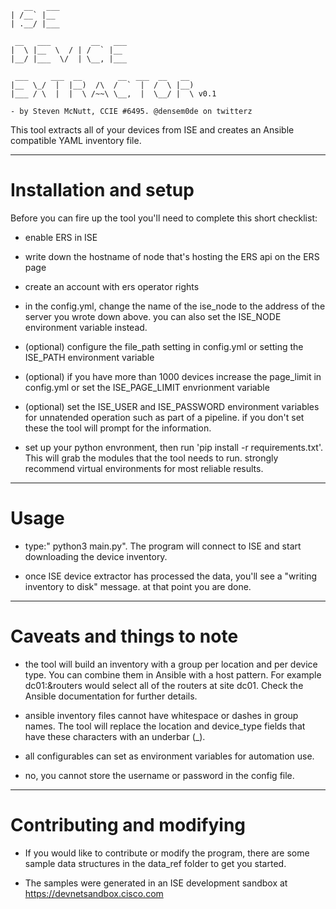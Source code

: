 ```
   __   ___                               
| /__` |__                                
| .__/ |___                               
                                          
 __   ___         __   ___                
|  \ |__  \  / | /  ` |__                 
|__/ |___  \/  | \__, |___                
                                          
 ___     ___  __        __  ___  __   __  
|__  \_/  |  |__)  /\  /  `  |  /  \ |__) 
|___ / \  |  |  \ /~~\ \__,  |  \__/ |  \ v0.1
                                          
- by Steven McNutt, CCIE #6495. @densem0de on twitterz
```

This tool extracts all of your devices from ISE
and creates an Ansible compatible YAML inventory file.


---------------------------------------------------------------------------

# Installation and setup

Before you can fire up the tool you'll need to complete this short checklist:

- enable ERS in ISE

- write down the hostname of node that's hosting the ERS api on the ERS page

- create an account with ers operator rights

- in the config.yml, change the name of the ise_node to the address of the
    server you wrote down above.  you can also set the ISE_NODE environment variable instead.

- (optional) configure the file_path setting in config.yml or setting the ISE_PATH environment variable 

- (optional) if you have more than 1000 devices increase the page_limit in config.yml or set the ISE_PAGE_LIMIT envrionment variable

- (optional) set the ISE_USER and ISE_PASSWORD environment variables for unnatended operation such as part of a pipeline.  if you don't set these the tool will prompt for the information.

- set up your python envronment, then run 'pip install -r requirements.txt'.  This will grab the modules that the tool needs to run.  strongly recommend virtual environments for most reliable results.

---------------------------------------------------------------------------

# Usage

- type:" python3 main.py". The program will connect to ISE and start downloading the
    device inventory.

- once ISE device extractor has processed the data, you'll see a "writing inventory to disk" message.
  at that point you are done.
---------------------------------------------------------------------------

# Caveats and things to note

- the tool will build an inventory with a group per location and per device type.  You can combine them in Ansible with a host pattern.  For example dc01:&routers would select all of the routers at site dc01.  Check the Ansible documentation for further details.

- ansible inventory files cannot have whitespace or dashes in group names.  The tool will replace the location and device_type
    fields that have these characters with an underbar (_).

- all configurables can set as environment variables for automation use.

- no, you cannot store the username or password in the config file.
------------------------------------------------------------------------------

# Contributing and modifying

- If you would like to contribute or modify the program, there are some sample data structures in the data_ref folder to get you started.
  
- The samples were generated in an ISE development sandbox at https://devnetsandbox.cisco.com 




